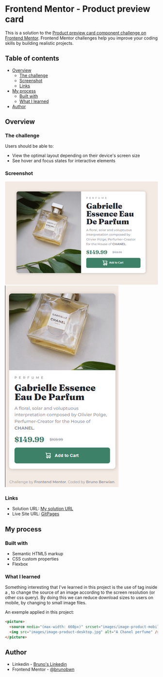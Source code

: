 # Frontend Mentor - Product preview card

This is a solution to the [Product preview card component challenge on Frontend Mentor](https://www.frontendmentor.io/challenges/product-preview-card-component-GO7UmttRfa). Frontend Mentor challenges help you improve your coding skills by building realistic projects.

## Table of contents

- [Overview](#overview)
  - [The challenge](#the-challenge)
  - [Screenshot](#screenshot)
  - [Links](#links)
- [My process](#my-process)
  - [Built with](#built-with)
  - [What I learned](#what-i-learned)
- [Author](#author)

## Overview

### The challenge

Users should be able to:

- View the optimal layout depending on their device's screen size
- See hover and focus states for interactive elements

### Screenshot

![Desktop screenshot](./images/screenshot-preview-desktop.png)
![Mobile screenshot](./images/screenshot-preview-mobile.png)

### Links

- Solution URL: [My solution URL](https://www.frontendmentor.io/challenges/product-preview-card-component-GO7UmttRfa/hub/product-preview-card-simple-htmlcss-solution-i7WsCmwnkZ)
- Live Site URL: [GitPages](https://brunobwn.github.io/product-preview-card/)

## My process

### Built with

- Semantic HTML5 markup
- CSS custom properties
- Flexbox

### What I learned

Something interesting that I've learned in this project is the use of <source> tag inside a <picture>, to change the source of an image according to the screen resolution (or other css query). By doing this we can reduce download sizes to users on mobile, by changing to small image files.

An exemple applied in this project:

```html
<picture>
  <source media="(max-width: 660px)" srcset="images/image-product-mobile.jpg" />
  <img src="images/image-product-desktop.jpg" alt="A Chanel perfume" />
</picture>
```

## Author

- Linkedin - [Bruno's Linkedin](https://www.linkedin.com/in/brunoberwian/)
- Frontend Mentor - [@brunobwn](https://www.frontendmentor.io/profile/brunobwn)
